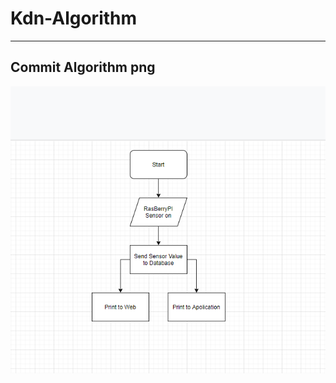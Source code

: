# Kdn-Algorithm
---
## Commit Algorithm png
<img src="https://github.com/lot8229/Kdn-Algorithm/blob/master/kdn%20Algorithm%201.png?raw=true" align="center">
